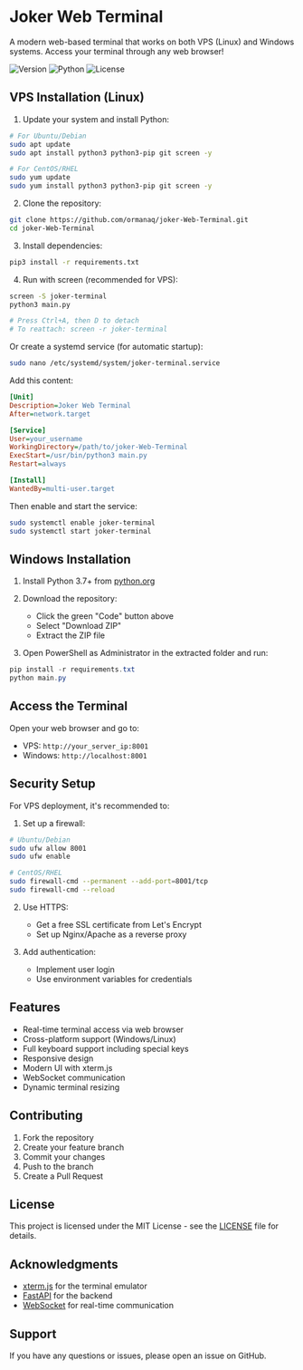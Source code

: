 # Joker Web Terminal

A modern web-based terminal that works on both VPS (Linux) and Windows systems. Access your terminal through any web browser!

![Version](https://img.shields.io/badge/version-1.0.0-blue.svg)
![Python](https://img.shields.io/badge/python-3.7+-green.svg)
![License](https://img.shields.io/badge/license-MIT-blue.svg)

## VPS Installation (Linux)

1. Update your system and install Python:
```bash
# For Ubuntu/Debian
sudo apt update
sudo apt install python3 python3-pip git screen -y

# For CentOS/RHEL
sudo yum update
sudo yum install python3 python3-pip git screen -y
```

2. Clone the repository:
```bash
git clone https://github.com/ormanaq/joker-Web-Terminal.git
cd joker-Web-Terminal
```

3. Install dependencies:
```bash
pip3 install -r requirements.txt
```

4. Run with screen (recommended for VPS):
```bash
screen -S joker-terminal
python3 main.py

# Press Ctrl+A, then D to detach
# To reattach: screen -r joker-terminal
```

Or create a systemd service (for automatic startup):
```bash
sudo nano /etc/systemd/system/joker-terminal.service
```

Add this content:
```ini
[Unit]
Description=Joker Web Terminal
After=network.target

[Service]
User=your_username
WorkingDirectory=/path/to/joker-Web-Terminal
ExecStart=/usr/bin/python3 main.py
Restart=always

[Install]
WantedBy=multi-user.target
```

Then enable and start the service:
```bash
sudo systemctl enable joker-terminal
sudo systemctl start joker-terminal
```

## Windows Installation

1. Install Python 3.7+ from [python.org](https://www.python.org/downloads/)

2. Download the repository:
   - Click the green "Code" button above
   - Select "Download ZIP"
   - Extract the ZIP file

3. Open PowerShell as Administrator in the extracted folder and run:
```powershell
pip install -r requirements.txt
python main.py
```

## Access the Terminal

Open your web browser and go to:
- VPS: `http://your_server_ip:8001`
- Windows: `http://localhost:8001`

## Security Setup

For VPS deployment, it's recommended to:

1. Set up a firewall:
```bash
# Ubuntu/Debian
sudo ufw allow 8001
sudo ufw enable

# CentOS/RHEL
sudo firewall-cmd --permanent --add-port=8001/tcp
sudo firewall-cmd --reload
```

2. Use HTTPS:
   - Get a free SSL certificate from Let's Encrypt
   - Set up Nginx/Apache as a reverse proxy

3. Add authentication:
   - Implement user login
   - Use environment variables for credentials

## Features

- Real-time terminal access via web browser
- Cross-platform support (Windows/Linux)
- Full keyboard support including special keys
- Responsive design
- Modern UI with xterm.js
- WebSocket communication
- Dynamic terminal resizing

## Contributing

1. Fork the repository
2. Create your feature branch
3. Commit your changes
4. Push to the branch
5. Create a Pull Request

## License

This project is licensed under the MIT License - see the [LICENSE](LICENSE) file for details.

## Acknowledgments

- [xterm.js](https://xtermjs.org/) for the terminal emulator
- [FastAPI](https://fastapi.tiangolo.com/) for the backend
- [WebSocket](https://websockets.readthedocs.io/) for real-time communication

## Support

If you have any questions or issues, please open an issue on GitHub.
